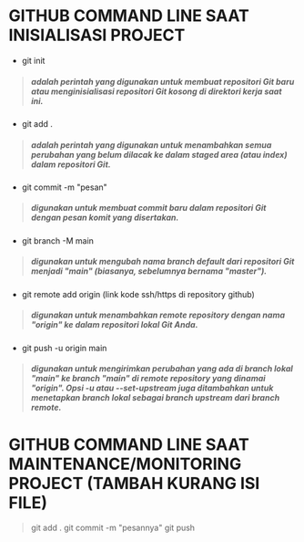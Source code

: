 # GITHUB COMMAND LINE SAAT INISIALISASI PROJECT

- git init
 > #####  adalah perintah yang digunakan untuk membuat repositori Git baru atau menginisialisasi repositori Git kosong di direktori kerja saat ini.
 
- git add .
 > #####  adalah perintah yang digunakan untuk menambahkan semua perubahan yang belum dilacak ke dalam staged area (atau index) dalam repositori Git.

- git commit -m "pesan"
 > #####  digunakan untuk membuat commit baru dalam repositori Git dengan pesan komit yang disertakan.

- git branch -M main
 > #####  digunakan untuk mengubah nama branch default dari repositori Git menjadi "main" (biasanya, sebelumnya bernama "master").

- git remote add origin (link kode ssh/https di repository github)
 > #####  digunakan untuk menambahkan remote repository dengan nama "origin" ke dalam repositori lokal Git Anda.

- git push -u origin main
 > #####  digunakan untuk mengirimkan perubahan yang ada di branch lokal "main" ke branch "main" di remote repository yang dinamai "origin". Opsi -u atau --set-upstream juga ditambahkan untuk menetapkan branch lokal sebagai branch upstream dari branch remote.


# GITHUB COMMAND LINE SAAT MAINTENANCE/MONITORING PROJECT (TAMBAH KURANG ISI FILE)

>git add .
>git commit -m "pesannya"
>git push